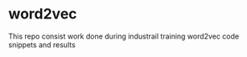 # word2vec
This repo consist work done during industrail training word2vec code snippets and results
